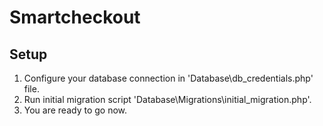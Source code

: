 # Smartcheckout

## Setup
1. Configure your database connection in 'Database\db_credentials.php' file.
2. Run initial migration script 'Database\Migrations\initial_migration.php'.
3. You are ready to go now.
